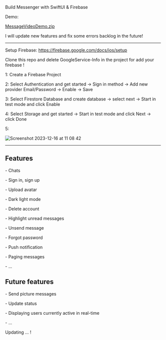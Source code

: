 Build Messenger with SwiftUI & Firebase

Demo:

[MessageVideoDemo.zip](https://github.com/xqsadness/Messenger-SwiftUI/files/13691245/MessageVideoDemo.zip)

I will update new features and fix some errors backlog in the future!

--------------------------------------------------------------------------------------------------------------------------------------------

Setup Firebase: https://firebase.google.com/docs/ios/setup

Clone this repo and delete GoogleService-Info in the project for add your firebase !

<p> 1: Create a Firebase Project </p>
<p> 2: Select Authentication and get started -> Sign in method -> Add new provider Email/Password -> Enable -> Save </p>
<p> 3: Select Firestore Database and create database -> select next -> Start in test mode and click Enable </p>
<p> 4: Select Storage and get started -> Start in test mode and click Next -> click Done </p>
5:

![Screenshot 2023-12-16 at 11 08 42](https://github.com/xqsadness/Messenger-SwiftUI/assets/81242756/f7bf20cd-13c7-49da-8ec2-4c4734e29634)

--------------------------------------------------------------------------------------------------------------------------------------------
<h2> Features </h2>
<p> - Chats </p>
<p> - Sign in, sign up </p>
<p> - Upload avatar </p>
<p> - Dark light mode </p>
<p> - Delete account </p>
<p> - Highlight unread messages </p>
<p> - Unsend message </p>
<p> - Forgot password </p>
<p> - Push notification </p>
<p> - Paging messages </p>
<p> - ... </p>
<h2> Future  features </h2>
<p> - Send picture messages </p>
<p> - Update status </p>
<p> - Displaying users currently active in real-time </p>
<p> - ... </p>

Updating ... !
